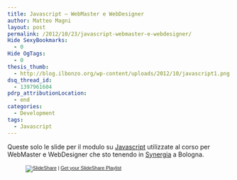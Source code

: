 ```yaml
---
title: Javascript – WebMaster e WebDesigner
author: Matteo Magni
layout: post
permalink: /2012/10/23/javascript-webmaster-e-webdesigner/
Hide SexyBookmarks:
  - 0
Hide OgTags:
  - 0
thesis_thumb:
  - http://blog.ilbonzo.org/wp-content/uploads/2012/10/javascript1.png
dsq_thread_id:
  - 1397961604
pdrp_attributionLocation:
  - end
categories:
  - Development
tags:
  - Javascript
---
```

Queste solo le slide per il modulo su [Javascript][1] utilizzate al corso per WebMaster e WebDesigner che sto tenendo in [Synergia][2] a Bologna.

<div style="width:422px;margin:auto;">
  <div style="font-size:11px;font-family:tahoma,arial;height:26px;padding-top:2px;text-align:left;">
    <a title="SlideShare" href="http://www.slideshare.net/?src=multiwidget"><img src="http://static.slidesharecdn.com/swf/logo_embd.png" style="border:0px none;margin-bottom:-5px" alt="SlideShare" /></a> | <a href="http://www.slideshare.net/widgets/playlist" title="Get your SlideShare Playlist">Get your SlideShare Playlist</a>
  </div>
</div>

<div class='kindleWidget kindleLight' >
  
</div>



 [1]: http://it.wikipedia.org/wiki/javascript
 [2]: http://www.synergia.it/
